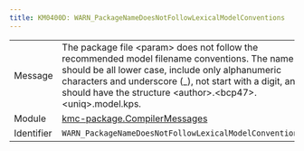 ```yaml
---
title: KM0400D: WARN_PackageNameDoesNotFollowLexicalModelConventions
---
```


|            |           |
|------------|---------- |
| Message    | The package file &lt;param&gt; does not follow the recommended model filename conventions\. The name should be all lower case, include only alphanumeric characters and underscore \(\_\), not start with a digit, and should have the structure &lt;author&gt;\.&lt;bcp47&gt;\.&lt;uniq&gt;\.model\.kps\. |
| Module     | [kmc-package.CompilerMessages](kmc-package.compilermessages) |
| Identifier | `WARN_PackageNameDoesNotFollowLexicalModelConventions` |


